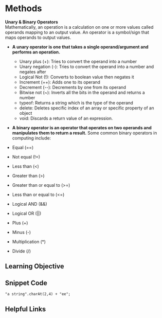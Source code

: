 # Methods
**Unary & Binary Operators**  
Mathematically, an operation is a calculation on one or more values called operands mapping to an output value. An operator is a symbol/sign that maps operands to output values.  

* **A unary operator is one that takes a single operand/argument and performs an operation.**
  * Unary plus (+):	Tries to convert the operand into a number
  * Unary negation (-):	Tries to convert the operand into a number and negates after
  * Logical Not (!):	Converts to boolean value then negates it
  * Increment (++):	Adds one to its operand
  * Decrement (--):	Decrements by one from its operand
  * Bitwise not (~):	Inverts all the bits in the operand and returns a number
  * typeof:	Returns a string which is the type of the operand
  * delete:	Deletes specific index of an array or specific property of an object
  * void:	Discards a return value of an expression.

* **A binary operator is an operator that operates on two operands and manipulates them to return a result.**
Some common binary operators in computing include:
 * Equal (==)
 * Not equal (!=)
 * Less than (<)
 * Greater than (>)
 * Greater than or equal to (>=)
 * Less than or equal to (<=)
 * Logical AND (&&)
 * Logical OR (||)
 * Plus (+)
 * Minus (-)
 * Multiplication (*)
 * Divide (/)
 
 
## Learning Objective 

## Snippet Code
```Javascipt
"a string".charAt(2,4) + "ee";
```
## Helpful Links
